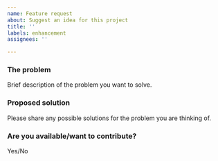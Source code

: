 ```yaml
---
name: Feature request
about: Suggest an idea for this project
title: ''
labels: enhancement
assignees: ''

---
```


### The problem

Brief description of the problem you want to solve.

### Proposed solution

Please share any possible solutions for the problem you are thinking of.

### Are you available/want to contribute?

Yes/No
